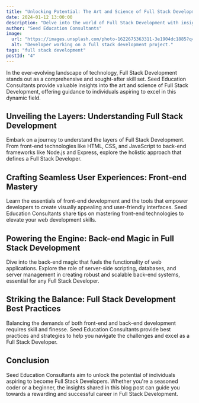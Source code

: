 ```yaml
---
title: "Unlocking Potential: The Art and Science of Full Stack Development"
date: 2024-01-12 13:00:00
description: "Delve into the world of Full Stack Development with insights from Seed Education Consultants. Discover the key skills, tools, and strategies that can propel you towards a successful career in this dynamic field."
author: "Seed Education Consultants"
image:
  url: "https://images.unsplash.com/photo-1622675363311-3e1904dc1885?q=80&w=2070&auto=format&fit=crop&ixlib=rb-4.0.3&ixid=M3wxMjA3fDB8MHxwaG90by1wYWdlfHx8fGVufDB8fHx8fA%3D%3D"
  alt: "Developer working on a full stack development project."
tags: "full stack development"
postId: "4"
---
```


In the ever-evolving landscape of technology, Full Stack Development stands out as a comprehensive and sought-after skill set. Seed Education Consultants provide valuable insights into the art and science of Full Stack Development, offering guidance to individuals aspiring to excel in this dynamic field.

## Unveiling the Layers: Understanding Full Stack Development

Embark on a journey to understand the layers of Full Stack Development. From front-end technologies like HTML, CSS, and JavaScript to back-end frameworks like Node.js and Express, explore the holistic approach that defines a Full Stack Developer.

## Crafting Seamless User Experiences: Front-end Mastery

Learn the essentials of front-end development and the tools that empower developers to create visually appealing and user-friendly interfaces. Seed Education Consultants share tips on mastering front-end technologies to elevate your web development skills.

## Powering the Engine: Back-end Magic in Full Stack Development

Dive into the back-end magic that fuels the functionality of web applications. Explore the role of server-side scripting, databases, and server management in creating robust and scalable back-end systems, essential for any Full Stack Developer.

## Striking the Balance: Full Stack Development Best Practices

Balancing the demands of both front-end and back-end development requires skill and finesse. Seed Education Consultants provide best practices and strategies to help you navigate the challenges and excel as a Full Stack Developer.

## Conclusion

Seed Education Consultants aim to unlock the potential of individuals aspiring to become Full Stack Developers. Whether you're a seasoned coder or a beginner, the insights shared in this blog post can guide you towards a rewarding and successful career in Full Stack Development.
